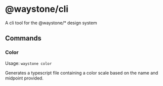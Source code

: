 # @waystone/cli

A cli tool for the @waystone/\* design system

## Commands

### Color

Usage: `waystone color`

Generates a typescript file containing a color scale based on the name and
midpoint provided.
